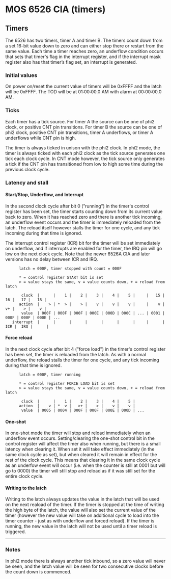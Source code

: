 # MOS 6526 CIA (timers)

## Timers

The 6526 has two timers, timer A and timer B. The timers count down from a set 16-bit value down to zero and can either stop there or restart from the same value. Each time a timer reaches zero, an underflow condition occurs that sets that timer's flag in the interrupt register, and if the interrupt mask register also has that timer’s flag set, an interrupt is generated.

### Initial values
On power on/reset the current value of timers will be 0xFFFF and the latch will be 0xFFFF.
The TOD will be at 01\:00\:00.0 AM with alarm at 00\:00\:00.0 AM.

### Ticks

Each timer has a tick source. For timer A the source can be one of phi2 clock, or positive CNT pin transitions. For timer B the source can be one of phi2 clock, positive CNT pin transitions, timer A underflows, or timer A underflows while CNT pin is high.

The timer is always ticked in unison with the phi2 clock. In phi2 mode, the timer is always ticked with each phi2 clock as the tick source generates one tick each clock cycle. In CNT mode however, the tick source only generates a tick if the CNT pin has transitioned from low to high some time during the previous clock cycle.

### Latency and stall

#### Start/Stop, Underflow, and Interrupt
In the second clock cycle after bit 0 (”running”) in the timer's control register has been set, the timer starts counting down from its current value back to zero. When it has reached zero and there is another tick incoming, an underflow event occurs and the timer is immediately reloaded from the latch. The reload itself however stalls the timer for one cycle, and any tick incoming during that time is ignored.

The interrupt control register (ICR) bit for the timer will be set immediately on underflow, and if interrupts are enabled for the timer, the IRQ pin will go low on the next clock cycle. Note that the newer 6526A CIA and later versions has no delay between ICR and IRQ.

```text
      latch = 000F, timer stopped with count = 000F

      * = control register START bit is set
      > = value stays the same, v = value counts down, + = reload from latch

       clock  |      |    1 |    2 |    3 |    4 |    5 |     |   15 |   16 |   17 |   18 |
      action  |    > | *  > |    > |    v |    v |    v |     |    v |   v+ |    > |    v |
       value  | 000F | 000F | 000F | 000E | 000D | 000C | ... | 0001 | 000F | 000F | 000E | ...
   interrupt  |      |      |      |      |      |      |     |      |  ICR |  IRQ |      |

```

#### Force reload
In the next clock cycle after bit 4 ("force load") in the timer's control register has been set, the timer is reloaded from the latch. As with a normal underflow, the reload stalls the timer for one cycle, and any tick incoming during that time is ignored.

```text
      latch = 000F, timer running

      * = control register FORCE LOAD bit is set
      > = value stays the same, v = value counts down, + = reload from latch

       clock  |      |    1 |    2 |    3 |    4 |    5 |
      action  |    v | *  v |   >+ |    > |    v |    v |
       value  | 0005 | 0004 | 000F | 000F | 000E | 000D | ...

```

#### One-shot
In one-shot mode the timer will stop and reload immediately when an underflow event occurs. Setting/clearing the one-shot control bit in the control register will affect the timer also when running, but there is a small latency when clearing it.
When set it will take effect immediately (in the same clock cycle as set), but when cleared it will remain in effect for the rest of the clock cycle. This means that clearing it in the same clock cycle as an underfow event will occur (i.e. when the counter is still at 0001 but will go to 0000) the timer will still stop and reload as if it was still set for the entire clock cycle. 

#### Writing to the latch
Writing to the latch always updates the value in the latch that will be used on the next reaload of the timer. If the timer is stopped at the time of writing the high byte of the latch, the value will also set the current value of the timer (however the new value will take on additional cycle to load into the timer counter - just as with underflow and forced reload). If the timer is running, the new value in the latch will not be used until a timer reload is triggered. 

---

### Notes
In phi2 mode there is always another tick inbound, so a zero value will never be seen, and the latch value will be seen for two consecutive clocks before the count down is commenced.

